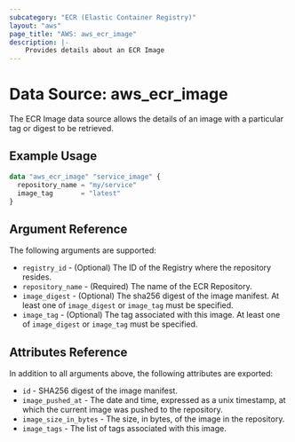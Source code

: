 ```yaml
---
subcategory: "ECR (Elastic Container Registry)"
layout: "aws"
page_title: "AWS: aws_ecr_image"
description: |-
    Provides details about an ECR Image
---
```


# Data Source: aws_ecr_image

The ECR Image data source allows the details of an image with a particular tag or digest to be retrieved.

## Example Usage

```terraform
data "aws_ecr_image" "service_image" {
  repository_name = "my/service"
  image_tag       = "latest"
}
```

## Argument Reference

The following arguments are supported:

* `registry_id` - (Optional) The ID of the Registry where the repository resides.
* `repository_name` - (Required) The name of the ECR Repository.
* `image_digest` - (Optional) The sha256 digest of the image manifest. At least one of `image_digest` or `image_tag` must be specified.
* `image_tag` - (Optional) The tag associated with this image. At least one of `image_digest` or `image_tag` must be specified.

## Attributes Reference

In addition to all arguments above, the following attributes are exported:

* `id` - SHA256 digest of the image manifest.
* `image_pushed_at` - The date and time, expressed as a unix timestamp, at which the current image was pushed to the repository.
* `image_size_in_bytes` - The size, in bytes, of the image in the repository.
* `image_tags` - The list of tags associated with this image.
